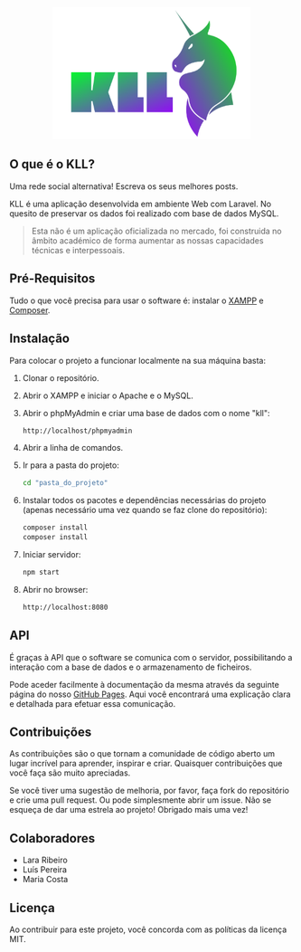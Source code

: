 <p align="center"><img width="350" src="public/images/full-logo.png" alt="Logótipo KLL"></p>

## O que é o KLL?

Uma rede social alternativa! Escreva os seus melhores posts.

KLL é uma aplicação desenvolvida em ambiente Web com Laravel. No quesito de preservar os dados foi realizado com base de dados MySQL.

> Esta não é um aplicação oficializada no mercado, foi construida no âmbito académico de forma aumentar as nossas capacidades técnicas e interpessoais.

## Pré-Requisitos

Tudo o que você precisa para usar o software é: instalar o [XAMPP](https://www.apachefriends.org/download.html) e [Composer](https://getcomposer.org/download).

## Instalação

Para colocar o projeto a funcionar localmente na sua máquina basta:

1. Clonar o repositório.

2. Abrir o XAMPP e iniciar o Apache e o MySQL.

3. Abrir o phpMyAdmin e criar uma base de dados com o nome "kll":

    ```sh
    http://localhost/phpmyadmin
    ```

4. Abrir a linha de comandos.

5. Ir para a pasta do projeto:

    ```sh
    cd "pasta_do_projeto"
    ```

4. Instalar todos os pacotes e dependências necessárias do projeto (apenas necessário uma vez quando se faz clone do repositório):

    ```sh
    composer install
    composer install
    ```

5. Iniciar servidor:

    ```sh
    npm start
    ```

6. Abrir no browser:
    ```sh
    http://localhost:8080
    ```

## API

É graças à API que o software se comunica com o servidor, possibilitando a interação com a base de dados e o armazenamento de ficheiros.

Pode aceder facilmente à documentação da mesma através da seguinte página do nosso [GitHub Pages](https://luispereira1999.github.io/picand-go).
Aqui você encontrará uma explicação clara e detalhada para efetuar essa comunicação.

## Contribuições

As contribuições são o que tornam a comunidade de código aberto um lugar incrível para aprender, inspirar e criar. Quaisquer contribuições que você faça são muito apreciadas.

Se você tiver uma sugestão de melhoria, por favor, faça fork do repositório e crie uma pull request. Ou pode simplesmente abrir um issue. Não se esqueça de dar uma estrela ao projeto! Obrigado mais uma vez!

## Colaboradores

-   Lara Ribeiro
-   Luís Pereira
-   Maria Costa

## Licença

Ao contribuir para este projeto, você concorda com as políticas da licença MIT.
